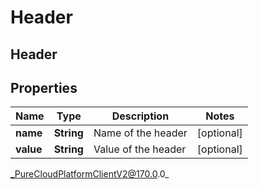 # Header

## Header

## Properties

|Name | Type | Description | Notes|
|------------ | ------------- | ------------- | -------------|
| **name** | **String** | Name of the header | [optional] |
| **value** | **String** | Value of the header | [optional] |



_PureCloudPlatformClientV2@170.0.0_
